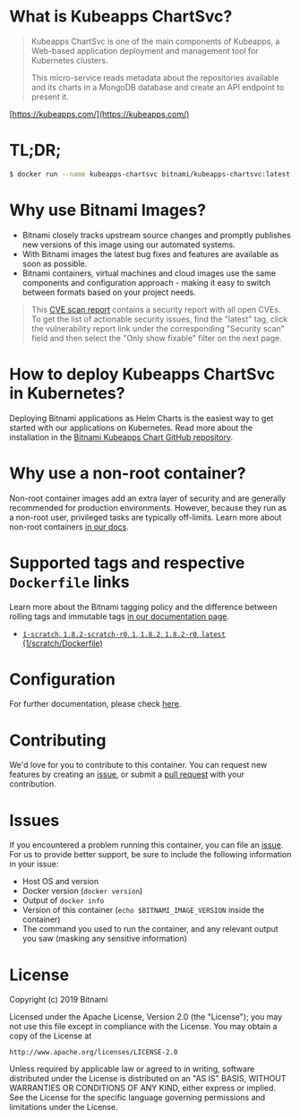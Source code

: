# What is Kubeapps ChartSvc?

> Kubeapps ChartSvc is one of the main components of Kubeapps, a Web-based application deployment and management tool for Kubernetes clusters.
>
> This micro-service reads metadata about the repositories available and its charts in a MongoDB database and create an API endpoint to present it.


[https://kubeapps.com/](https://kubeapps.com/)

# TL;DR;

```bash
$ docker run --name kubeapps-chartsvc bitnami/kubeapps-chartsvc:latest
```

# Why use Bitnami Images?

* Bitnami closely tracks upstream source changes and promptly publishes new versions of this image using our automated systems.
* With Bitnami images the latest bug fixes and features are available as soon as possible.
* Bitnami containers, virtual machines and cloud images use the same components and configuration approach - making it easy to switch between formats based on your project needs.


> This [CVE scan report](https://quay.io/repository/bitnami/kubeapps-chartsvc?tab=tags) contains a security report with all open CVEs. To get the list of actionable security issues, find the "latest" tag, click the vulnerability report link under the corresponding "Security scan" field and then select the "Only show fixable" filter on the next page.

# How to deploy Kubeapps ChartSvc in Kubernetes?

Deploying Bitnami applications as Helm Charts is the easiest way to get started with our applications on Kubernetes. Read more about the installation in the [Bitnami Kubeapps Chart GitHub repository](https://github.com/bitnami/charts/tree/master/bitnami/kubeapps).

# Why use a non-root container?

Non-root container images add an extra layer of security and are generally recommended for production environments. However, because they run as a non-root user, privileged tasks are typically off-limits. Learn more about non-root containers [in our docs](https://docs.bitnami.com/containers/how-to/work-with-non-root-containers/).

# Supported tags and respective `Dockerfile` links

Learn more about the Bitnami tagging policy and the difference between rolling tags and immutable tags [in our documentation page](https://docs.bitnami.com/containers/how-to/understand-rolling-tags-containers/).


* [`1-scratch`, `1.8.2-scratch-r0`, `1`, `1.8.2`, `1.8.2-r0`, `latest` (1/scratch/Dockerfile)](https://github.com/bitnami/bitnami-docker-kubeapps-chartsvc/blob/1.8.2/1/scratch/Dockerfile)

# Configuration

For further documentation, please check [here](https://github.com/helm/monocular/tree/master/cmd/chartsvc).

# Contributing

We'd love for you to contribute to this container. You can request new features by creating an [issue](https://github.com/bitnami/bitnami-docker-kubeapps-chartsvc/issues), or submit a [pull request](https://github.com/bitnami/bitnami-docker-kubeapps-chartsvc/pulls) with your contribution.

# Issues

If you encountered a problem running this container, you can file an [issue](https://github.com/bitnami/bitnami-docker-kubeapps-chartsvc/issues). For us to provide better support, be sure to include the following information in your issue:

- Host OS and version
- Docker version (`docker version`)
- Output of `docker info`
- Version of this container (`echo $BITNAMI_IMAGE_VERSION` inside the container)
- The command you used to run the container, and any relevant output you saw (masking any sensitive information)

# License

Copyright (c) 2019 Bitnami

Licensed under the Apache License, Version 2.0 (the "License");
you may not use this file except in compliance with the License.
You may obtain a copy of the License at

    http://www.apache.org/licenses/LICENSE-2.0

Unless required by applicable law or agreed to in writing, software
distributed under the License is distributed on an "AS IS" BASIS,
WITHOUT WARRANTIES OR CONDITIONS OF ANY KIND, either express or implied.
See the License for the specific language governing permissions and
limitations under the License.
